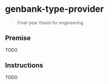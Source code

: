 # genbank-type-provider

> Final-year thesis for engineering

## Premise

TODO

## Instructions

TODO
